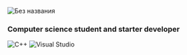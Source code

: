 
![Без названия](https://user-images.githubusercontent.com/44576572/162609705-86be2d08-387a-4561-8a6d-efd92b5f4d8a.png)
<h3>Computer science student and starter developer</h3>

![C++](https://img.shields.io/badge/c++-%2300599C.svg?style=for-the-badge&logo=c%2B%2B&logoColor=white)
![Visual Studio](https://img.shields.io/badge/Visual%20Studio-5C2D91.svg?style=for-the-badge&logo=visual-studio&logoColor=white)
